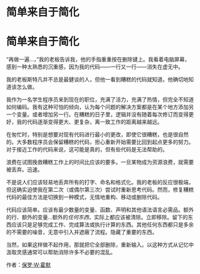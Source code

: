# 简单来自于简化

# 简单来自于简化

“再做一遍...，”我的老板告诉我，他的手指重重按在删除键上。我看着电脑屏幕，感到一种太熟悉的沉重感，因为我的代码——一行又一行——消失在虚无中。

我的老板斯特凡并不总是最健谈的人，但他一看到糟糕的代码就知道。他确切地知道该怎么做。

我作为一名学生程序员来到现在的职位，充满了活力，充满了热情，但完全不知道如何编码。我有这种可怕的倾向，认为每个问题的解决方案都是在某个地方添加另一个变量。或者增加另一行。在糟糕的日子里，逻辑并没有随着每次修订而变得更好，我的代码逐渐变得更大、更复杂，离一致工作的距离越来越远。

在匆忙时，特别是想要对现有代码进行最小的更改，即使它很糟糕，也是很自然的。大多数程序员会保留糟糕的代码，担心重新开始需要比回到起点更多的努力。对于接近工作的代码来说，这可能是真的，但有些代码是无法帮助的。

浪费在试图挽救糟糕工作上的时间比应该的要多。一旦某物成为资源浪费，就需要被丢弃。迅速。

不是说人们应该轻易地丢弃所有的打字、命名和格式化。我的老板的反应很极端，但这确实迫使我在第二次（或偶尔第三次）尝试时重新思考代码。然而，修复糟糕代码的最佳方法是切换到一种模式，无情地重构、移动或删除代码。

代码应该简单。应该有最少数量的变量、函数、声明和其他语法语言必需品。额外的行、额外的变量...额外的*任何东西*，实际上都应该被清除。立即移除。留下的东西应该只是足够完成工作、完成算法或执行计算的东西。其他任何东西都只是多余的不需要的噪音，无意中引入并遮蔽了流程。隐藏了重要的东西。

当然，如果这样做不起作用，那就把它全部删除，重新输入。以这种方式从记忆中汲取灵感通常可以帮助消除许多不必要的混乱。

作者：[保罗·W·霍默](http://programmer.97things.oreilly.com/wiki/index.php/Paul_W._Homer)
